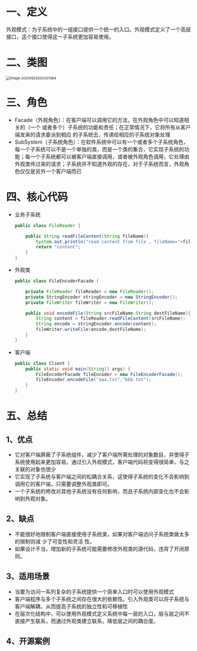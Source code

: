 # 一、定义

外观模式：为子系统中的一组接口提供一个统一的入口。外观模式定义了一个高层接口，这个接口使得这一子系统更加容易使用。



# 二、类图

 <img src="https://gitee.com/firewolf/allinone/raw/master/images/image-20210923202301384.png" alt="image-20210923202301384" style="zoom:67%;" />

# 三、角色

- Facade（外观角色）：在客户端可以调用它的方法，在外观角色中可以知道相关的（一个 或者多个）子系统的功能和责任；在正常情况下，它将所有从客户端发来的请求委派到相应 的子系统去，传递给相应的子系统对象处理
- SubSystem（子系统角色）：在软件系统中可以有一个或者多个子系统角色，每一个子系统可以不是一个单独的类，而是一个类的集合，它实现子系统的功能；每一个子系统都可以被客户端直接调用，或者被外观角色调用，它处理由外观类传过来的请求；子系统并不知道外观的存在，对于子系统而言，外观角色仅仅是另外一个客户端而已

# 四、核心代码

- 业务子系统

  ```java
  public class FileReader {
  
      public String readFileContent(String fileName){
          System.out.println("read content from file , fileName="+fileName);
          return "content";
      }
  }
  ```

- 外观类

  ```java
  public class FileEncoderFacade {
  
      private FileReader fileReader = new FileReader();
      private StringEncoder stringEncoder = new StringEncoder();
      private FileWriter fileWriter = new FileWriter();
  
      public void encodeFile(String srcFileName,String destFileName){
          String content = fileReader.readFileContent(srcFileName);
          String encode = stringEncoder.encode(content);
          fileWriter.writeFile(encode,destFileName);
      }
  }
  ```

- 客户端

  ```java
  public class Client {
      public static void main(String[] args) {
          FileEncoderFacade fileEncoder = new FileEncoderFacade();
          fileEncoder.encodeFile("aaa.txt","bbb.txt");
      }
  }
  ```

# 五、总结

## 1、优点

- 它对客户端屏蔽了子系统组件，减少了客户端所需处理的对象数目，并使得子系统使用起来更加容易。通过引入外观模式，客户端代码将变得很简单，与之关联的对象也很少
- 它实现了子系统与客户端之间的松耦合关系，这使得子系统的变化不会影响到调用它的客户端，只需要调整外观类即可。 
- 一个子系统的修改对其他子系统没有任何影响，而且子系统内部变化也不会影响到外观对象。

## 2、缺点

- 不能很好地限制客户端直接使用子系统类，如果对客户端访问子系统类做太多的限制则减 少了可变性和灵活 性。
- 如果设计不当，增加新的子系统可能需要修改外观类的源代码，违背了开闭原则。

## 3、适用场景

- 当要为访问一系列复杂的子系统提供一个简单入口时可以使用外观模式
- 客户端程序与多个子系统之间存在很大的依赖性。引入外观类可以将子系统与客户端解耦，从而提高子系统的独立性和可移植性
- 在层次化结构中，可以使用外观模式定义系统中每一层的入口，层与层之间不直接产生联系，而通过外观类建立联系，降低层之间的耦合度。

## 4、开源案例

